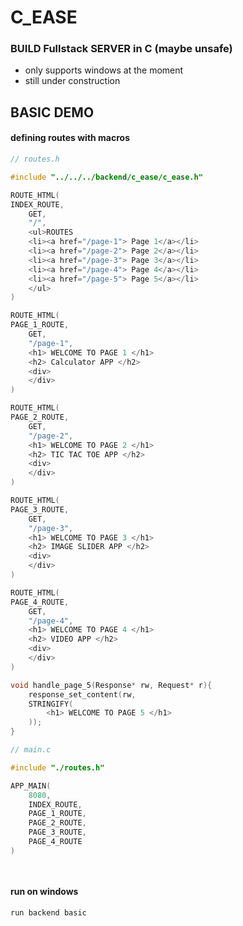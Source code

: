 # C_EASE 
### BUILD Fullstack SERVER in C (maybe unsafe)

- only supports windows at the moment
- still under construction


## BASIC DEMO

#### defining routes with macros

```c
// routes.h 

#include "../../../backend/c_ease/c_ease.h"

ROUTE_HTML(
INDEX_ROUTE,
	GET, 
	"/", 
	<ul>ROUTES
	<li><a href="/page-1"> Page 1</a></li>
	<li><a href="/page-2"> Page 2</a></li>
	<li><a href="/page-3"> Page 3</a></li>
	<li><a href="/page-4"> Page 4</a></li>
	<li><a href="/page-5"> Page 5</a></li>
	</ul>
)

ROUTE_HTML(
PAGE_1_ROUTE,
	GET, 
	"/page-1", 
	<h1> WELCOME TO PAGE 1 </h1>
	<h2> Calculator APP </h2>
	<div>
	</div>
)

ROUTE_HTML(
PAGE_2_ROUTE,
	GET, 
	"/page-2", 
	<h1> WELCOME TO PAGE 2 </h1>
	<h2> TIC TAC TOE APP </h2>
	<div>
	</div>
)

ROUTE_HTML(
PAGE_3_ROUTE,
	GET, 
	"/page-3", 
	<h1> WELCOME TO PAGE 3 </h1>
	<h2> IMAGE SLIDER APP </h2>
	<div>
	</div>
)

ROUTE_HTML(
PAGE_4_ROUTE,
	GET, 
	"/page-4", 
	<h1> WELCOME TO PAGE 4 </h1>
	<h2> VIDEO APP </h2>
	<div>
	</div>
)

void handle_page_5(Response* rw, Request* r){
    response_set_content(rw, 
	STRINGIFY(
		<h1> WELCOME TO PAGE 5 </h1>
	));
}

```

```c
// main.c

#include "./routes.h"

APP_MAIN(
	8080,
	INDEX_ROUTE,
	PAGE_1_ROUTE,
	PAGE_2_ROUTE,
	PAGE_3_ROUTE,
	PAGE_4_ROUTE
)

	
```

#### run on windows
```
run backend basic
```